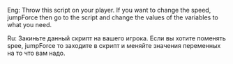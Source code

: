 Eng:
Throw this script on your player. If you want to change the speed, jumpForce then go to the script and change the values ​​​​of the variables to what you need.

Ru:
Закиньте данный скрипт на вашего игрока. Если вы хотите поменять spee, jumpForce то заходите в скрипт и меняйте значения переменных на то что вам надо.
